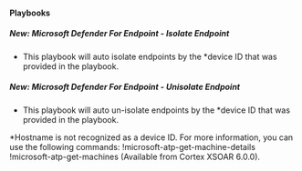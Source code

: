 
#### Playbooks
##### New: Microsoft Defender For Endpoint - Isolate Endpoint
- This playbook will auto isolate endpoints by the *device ID that was provided in the playbook.

##### New: Microsoft Defender For Endpoint - Unisolate Endpoint
- This playbook will auto un-isolate endpoints by the *device ID that was provided in the playbook.

*Hostname is not recognized as a device ID. 
For more information, you can use the following commands:
!microsoft-atp-get-machine-details
!microsoft-atp-get-machines (Available from Cortex XSOAR 6.0.0).
